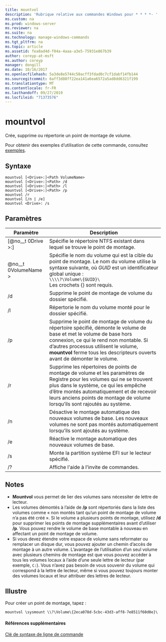 ```yaml
---
title: mountvol
description: 'Rubrique relative aux commandes Windows pour * * * *- '
ms.custom: na
ms.prod: windows-server
ms.reviewer: na
ms.suite: na
ms.technology: manage-windows-commands
ms.tgt_pltfrm: na
ms.topic: article
ms.assetid: fea8ad4d-f04a-4aaa-a3e5-75931e867b39
author: coreyp-at-msft
ms.author: coreyp
manager: dongill
ms.date: 10/16/2017
ms.openlocfilehash: 5a3de8e5744c50acff3fdad0c7cf1dabf14fb144
ms.sourcegitcommit: 6aff3d88ff22ea141a6ea6572a5ad8dd6321f199
ms.translationtype: MT
ms.contentlocale: fr-FR
ms.lasthandoff: 09/27/2019
ms.locfileid: "71373576"
---
```

# <a name="mountvol"></a>mountvol



Crée, supprime ou répertorie un point de montage de volume.

Pour obtenir des exemples d’utilisation de cette commande, consultez [exemples](#BKMK_examples).

## <a name="syntax"></a>Syntaxe

```
mountvol [<Drive>:]<Path VolumeName>
mountvol [<Drive>:]<Path> /d
mountvol [<Drive>:]<Path> /l
mountvol [<Drive>:]<Path> /p
mountvol /r
mountvol [/n | /e]
mountvol <Drive>: /s
```

## <a name="parameters"></a>Paramètres

|Paramètre|Description|
|---------|-----------|
|[@no__t 0Drive >:] <Path>|Spécifie le répertoire NTFS existant dans lequel se trouve le point de montage.|
|@no__t 0VolumeName >|Spécifie le nom du volume qui est la cible du point de montage. Le nom du volume utilise la syntaxe suivante, où *GUID* est un identificateur global unique :</br>`\\\\?\Volume\{GUID}\`</br>Les crochets {} sont requis.|
|/d|Supprime le point de montage de volume du dossier spécifié.|
|/l|Répertorie le nom du volume monté pour le dossier spécifié.|
|/p|Supprime le point de montage de volume du répertoire spécifié, démonte le volume de base et met le volume de base hors connexion, ce qui le rend non montable. Si d’autres processus utilisent le volume, **mountvol** ferme tous les descripteurs ouverts avant de démonter le volume.|
|/r|Supprime les répertoires de points de montage de volume et les paramètres de Registre pour les volumes qui ne se trouvent plus dans le système, ce qui les empêche d’être montés automatiquement et de recevoir leurs anciens points de montage de volume lorsqu’ils sont rajoutés au système.|
|/n|Désactive le montage automatique des nouveaux volumes de base. Les nouveaux volumes ne sont pas montés automatiquement lorsqu’ils sont ajoutés au système.|
|/e|Réactive le montage automatique des nouveaux volumes de base.|
|/s|Monte la partition système EFI sur le lecteur spécifié.|
|/?|Affiche l'aide à l'invite de commandes.|

## <a name="remarks"></a>Notes

-   **Mountvol** vous permet de lier des volumes sans nécessiter de lettre de lecteur.
-   Les volumes démontés à l’aide de **/p** sont répertoriés dans la liste des volumes comme « non montés tant qu’un point de montage de volume n’a pas été créé ». Si le volume a plusieurs points de montage, utilisez **/d** pour supprimer les points de montage supplémentaires avant d’utiliser **/p**. Vous pouvez rendre le volume de base montable à nouveau en affectant un point de montage de volume.
-   Si vous devez étendre votre espace de volume sans reformater ou remplacer un disque dur, vous pouvez ajouter un chemin d’accès de montage à un autre volume. L’avantage de l’utilisation d’un seul volume avec plusieurs chemins de montage est que vous pouvez accéder à tous les volumes locaux à l’aide d’une seule lettre de lecteur (par exemple, `C:`). Vous n’avez pas besoin de vous souvenir du volume qui correspond à la lettre de lecteur, même si vous pouvez toujours monter des volumes locaux et leur attribuer des lettres de lecteur.

## <a name="BKMK_examples"></a>Illustre

Pour créer un point de montage, tapez :
```
mountvol \sysmount \\?\Volume\{2eca078d-5cbc-43d3-aff8-7e8511f60d0e}\
```

#### <a name="additional-references"></a>Références supplémentaires

[Clé de syntaxe de ligne de commande](command-line-syntax-key.md)
